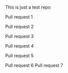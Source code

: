 This is just a test repo

Pull request 1

Pull request 2

Pull request 3

Pull request 4

Pull request 5

Pull request 6
Pull request 7
